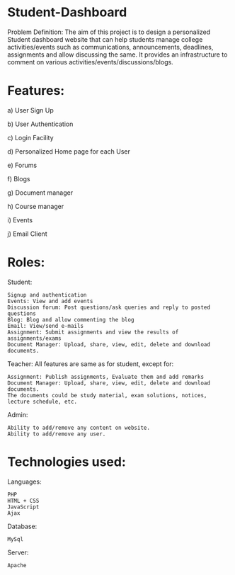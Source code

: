 # Student-Dashboard

Problem Definition:
The aim of this project is to design a personalized Student dashboard website that can help students manage college activities/events such as communications, announcements, deadlines, assignments and allow discussing the same. It provides an infrastructure to comment on various activities/events/discussions/blogs.

# Features:
a) User Sign Up

b) User Authentication

c) Login Facility

d) Personalized Home page for each User

e) Forums

f) Blogs

g) Document manager

h) Course manager

i) Events

j) Email Client


# Roles:
Student:

    Signup and authentication
    Events: View and add events
    Discussion forum: Post questions/ask queries and reply to posted questions
    Blog: Blog and allow commenting the blog
    Email: View/send e-mails
    Assignment: Submit assignments and view the results of assignments/exams
    Document Manager: Upload, share, view, edit, delete and download documents. 

Teacher: All features are same as for student, except for:

    Assignment: Publish assignments, Evaluate them and add remarks
    Document Manager: Upload, share, view, edit, delete and download documents. 
    The documents could be study material, exam solutions, notices, lecture schedule, etc.

Admin:

    Ability to add/remove any content on website.
    Ability to add/remove any user.


# Technologies used:
Languages:

    PHP
    HTML + CSS
    JavaScript
    Ajax

Database: 

    MySql

Server: 

    Apache


